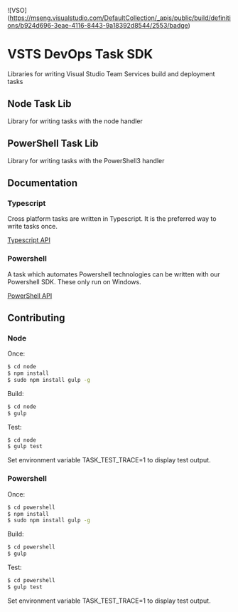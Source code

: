 ![VSO] (https://mseng.visualstudio.com/DefaultCollection/_apis/public/build/definitions/b924d696-3eae-4116-8443-9a18392d8544/2553/badge)
# VSTS DevOps Task SDK

Libraries for writing Visual Studio Team Services build and deployment tasks

## Node Task Lib
Library for writing tasks with the node handler

## PowerShell Task Lib
Library for writing tasks with the PowerShell3 handler

## Documentation

### Typescript

Cross platform tasks are written in Typescript.  It is the preferred way to write tasks once.

[Typescript API](node/docs/vsts-task-lib.md)

### Powershell

A task which automates Powershell technologies can be written with our Powershell SDK.  These only run on Windows.

[PowerShell API](powershell/Docs/README.md)

## Contributing

### Node

Once:
```bash
$ cd node
$ npm install
$ sudo npm install gulp -g
```

Build:
```bash
$ cd node
$ gulp
```

Test:
```bash
$ cd node
$ gulp test
```

Set environment variable TASK_TEST_TRACE=1 to display test output.

### Powershell

Once:
```bash
$ cd powershell
$ npm install
$ sudo npm install gulp -g
```

Build:
```bash
$ cd powershell
$ gulp
```

Test:
```bash
$ cd powershell
$ gulp test
```

Set environment variable TASK_TEST_TRACE=1 to display test output.